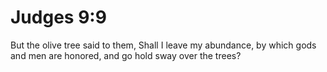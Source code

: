 # Judges 9:9

But the olive tree said to them, Shall I leave my abundance, by which gods and men are honored, and go hold sway over the trees?
